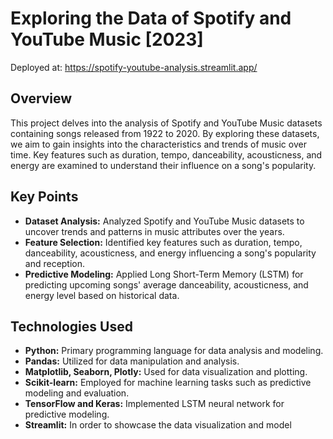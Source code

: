 # Exploring the Data of Spotify and YouTube Music [2023]

Deployed at: https://spotify-youtube-analysis.streamlit.app/

## Overview
This project delves into the analysis of Spotify and YouTube Music datasets containing songs released from 1922 to 2020. By exploring these datasets, we aim to gain insights into the characteristics and trends of music over time. Key features such as duration, tempo, danceability, acousticness, and energy are examined to understand their influence on a song's popularity.

## Key Points
- **Dataset Analysis:** Analyzed Spotify and YouTube Music datasets to uncover trends and patterns in music attributes over the years.
- **Feature Selection:** Identified key features such as duration, tempo, danceability, acousticness, and energy influencing a song's popularity and reception.
- **Predictive Modeling:** Applied Long Short-Term Memory (LSTM) for predicting upcoming songs' average danceability, acousticness, and energy level based on historical data.

## Technologies Used
- **Python:** Primary programming language for data analysis and modeling.
- **Pandas:** Utilized for data manipulation and analysis.
- **Matplotlib, Seaborn, Plotly:** Used for data visualization and plotting.
- **Scikit-learn:** Employed for machine learning tasks such as predictive modeling and evaluation.
- **TensorFlow and Keras:** Implemented LSTM neural network for predictive modeling.
- **Streamlit:** In order to showcase the data visualization and model
